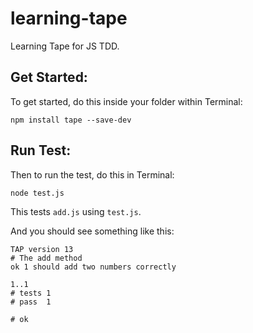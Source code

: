 # learning-tape
Learning Tape for JS TDD.

## Get Started:
To get started, do this inside your folder within Terminal:
```
npm install tape --save-dev
```

## Run Test:
Then to run the test, do this in Terminal:
```
node test.js
```

This tests `add.js` using `test.js`.

And you should see something like this:
```
TAP version 13
# The add method
ok 1 should add two numbers correctly

1..1
# tests 1
# pass  1

# ok
```
